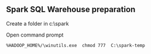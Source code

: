 

## Spark SQL Warehouse preparation

Create a folder in c:\spark


Open command prompt 

```
%HADOOP_HOME%/\winutils.exe  chmod 777  C:\spark-temp
```
